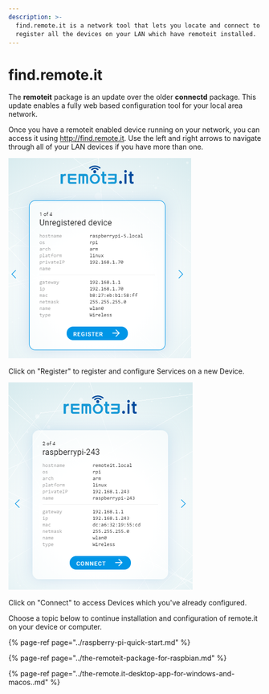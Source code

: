 ```yaml
---
description: >-
  find.remote.it is a network tool that lets you locate and connect to or
  register all the devices on your LAN which have remoteit installed.
---
```


# find.remote.it

The **remoteit** package is an update over the older **connectd** package.  This update enables a fully web based configuration tool for your local area network.

Once you have a remoteit enabled device running on your network, you can access it using http://find.remote.it.  Use the left and right arrows to navigate through all of your LAN devices if you have more than one.

![](../../.gitbook/assets/image%20%28314%29.png)

Click on "Register" to register and configure Services on a new Device.

![](../../.gitbook/assets/image%20%28107%29.png)

Click on "Connect" to access Devices which you've already configured.

Choose a topic below to continue installation and configuration of remote.it on your device or computer.

{% page-ref page="../raspberry-pi-quick-start.md" %}

{% page-ref page="../the-remoteit-package-for-raspbian.md" %}

{% page-ref page="../the-remote.it-desktop-app-for-windows-and-macos..md" %}



